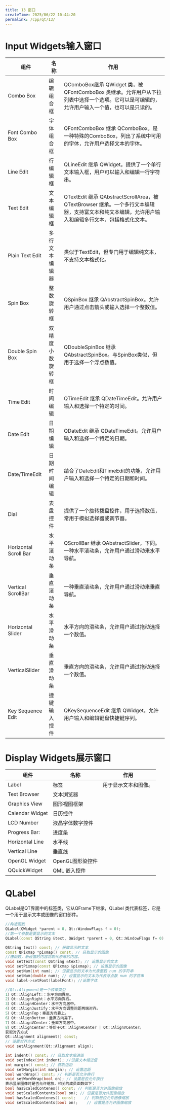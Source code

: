 ```yaml
---
title: 13 窗口
createTime: 2025/06/22 10:44:20
permalink: /cpp/qt/13/
---
```


# Input Widgets输入窗口

| 组件                    | 名称        | 作用                                                                                              |
| --------------------- | --------- | ----------------------------------------------------------------------------------------------- |
| Combo Box             | 编辑组合框<br> | QComboBox继承 QWidget 类，被 QFontComboBox 类继承。允许用户从下拉列表中选择一个选项。它可以是可编辑的，允许用户输入一个值，也可以是只读的。          |
| Font Combo Box        | 字体组合框     | QFontComboBox 继承 QComboBox。是一种特殊的ComboBox，列出了系统中可用的字体，允许用户选择文本的字体。                              |
| Line Edit             | 行编辑框      | QLineEdit 继承 QWidget。提供了一个单行文本输入框，用户可以输入和编辑一行字符串。                                               |
| Text Edit             | 文本编辑框     | QTextEdit 继承 QAbstractScrollArea，被 QTextBrowser 继承。一个多行文本编辑器，支持富文本和纯文本编辑，允许用户输入和编辑多行文本，包括格式化文本。 |
| Plain Text Edit       | 多行文本编辑器   | 类似于TextEdit，但专门用于编辑纯文本，不支持文本格式化。                                                                |
| Spin Box              | 整数旋转框     | QSpinBox 继承 QAbstractSpinBox。允许用户通过点击箭头或输入选择一个整数值。                                              |
| Double Spin Box       | 双精度小数旋转框  | QDoubleSpinBox 继承 QAbstractSpinBox。与SpinBox类似，但用于选择一个浮点数值。                                      |
| Time Edit             | 时间编辑      | QTimeEdit 继承 QDateTimeEdit。允许用户输入和选择一个特定的时间。                                                    |
| Date Edit             | 日期编辑      | QDateEdit 继承 QDateTimeEdit。允许用户输入和选择一个特定的日期。                                                    |
| Date/TimeEdit         | 日期时间编辑    | 结合了DateEdit和TimeEdit的功能，允许用户输入和选择一个特定的日期和时间。                                                    |
| Dial                  | 表盘控件      | 提供了一个旋转拨盘控件，用于选择数值，常用于模拟选择器或调节器。                                                                |
| Horizontal Scroll Bar | 水平滚动条     | QScrollBar 继承 QAbstractSlider，下同。一种水平滚动条，允许用户通过滑动来水平导航。                                         |
| Vertical ScrollBar    | 垂直滚动条     | 一种垂直滚动条，允许用户通过滑动来垂直导航。                                                                          |
| Horizontal Slider     | 水平滑动条     | 水平方向的滑动条，允许用户通过拖动选择一个数值。                                                                        |
| VerticalSlider        | 垂直滑动条     | 垂直方向的滑动条，允许用户通过拖动选择一个数值。                                                                        |
| Key Sequence Edit     | 捷键输入控件    | QKeySequenceEdit 继承 QWidget。允许用户输入和编辑键盘快捷键序列。                                                   |

# Display Widgets展示窗口

| 组件              | 名称          | 作用         |
| --------------- | ----------- | ---------- |
| Label           | 标签          | 用于显示文本和图像。 |
| Text Browser    | 文本浏览器       |            |
| Graphics View   | 图形视图框架      |            |
| Calendar Widget | 日历控件        |            |
| LCD Number      | 液晶字体数字控件    |            |
| Progress Bar:   | 进度条         |            |
| Horizontal Line | 水平线         |            |
| Vertical Line   | 垂直线         |            |
| OpenGL Widget   | OpenGL图形染控件 |            |
| QQuickWidget    | QML 嵌入控件    |            |

# QLabel
QLabel是QT界面中的标签类，它从QFrame下继承，QLabel 类代表标签，它是一个用于显示文本或图像的窗口部件。

```cpp
//构造函数
QLabel(QWidget *parent = 0, Qt::WindowFlags f = 0); 
//第一个参数是要显示的文本
QLabel(const QString &text, QWidget *parent = 0, Qt::WindowFlags f= 0); 

QString text() const; // 获取显示的文本 
const QPixmap *pixmap() const; // 获取显示的图像 
//槽函数，新设置的内容将取代原来的内容。
void setText(const QString &text); // 设置显示的文本
void setPixmap(const QPixmap &pixmap); // 设置显示的图像
void setNum(int num); // 设置显示的文本为代表整数 num 的字符串
void setNum(double num); // 设置显示的文本为代表浮点数 num 的字符串
void label->setFont(labelFont); //设置字体

//Qt::Alignment是一个枚举类型
1）Qt::AlignLeft:：水平方向靠左。
2）Qt::AlignRight：水平方向靠右。
3）Qt::AlignHCenter：水平方向居中。
4）Qt::AlignJustify：水平方向调整间距两端对齐。
5）Qt::AlignTop：垂直方向靠上。
6）Qt::AlignButton：垂直方向靠下。
7）Qt::AlignVCenter：垂直方向居中。
8）Qt::AlignCenter：等价于Qt::AlignHCenter | Qt::AlignVCenter。
获取对齐方式
Qt::Alignment alignment() const;
// 设置对齐方式
void setAlignment(Qt::Alignment align); 

int indent() const; // 获取文本缩进值 
void setIndex(int indent); //设置文本缩进值 
int margin() const; // 获取边距 
void setMargin(int margin); // 设置边距 
bool wordWrap() const; // 判断是否允许换行 
void setWordWrap(bool on); // 设置是否允许换行 
表示显示图像时是否允许缩放，相关的成员函数如下：
bool hasScaledContenes() const; // 判断是否允许图像缩放 
void setScaledContents(bool on); // 设置是否允许图像缩放 
bool hasScaledContenes() const;    // 判断是否允许图像缩放
void setScaledContents(bool on);    // 设置是否允许图像缩放
```
